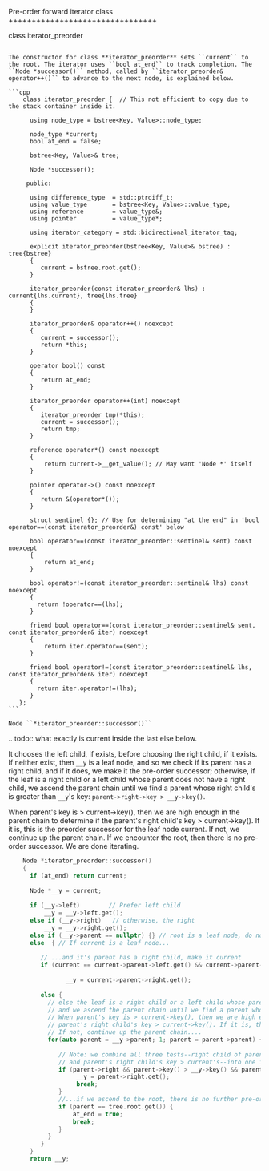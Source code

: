 Pre-order forward iterator class
++++++++++++++++++++++++++++++++

class iterator\_preorder
~~~~~~~~~~~~~~~~~~~~~~~

The constructor for class **iterator_preorder** sets ``current`` to the root. The iterator uses ``bool at_end`` to track completion. The  ``Node *successor()`` method, called by ``iterator_preorder& operator++()`` to advance to the next node, is explained below.

```cpp
    class iterator_preorder {  // This not efficient to copy due to the stack container inside it.
   
      using node_type = bstree<Key, Value>::node_type;
   
      node_type *current;
      bool at_end = false;
   
      bstree<Key, Value>& tree;

      Node *successor(); 

     public:
   
      using difference_type  = std::ptrdiff_t; 
      using value_type       = bstree<Key, Value>::value_type; 
      using reference        = value_type&; 
      using pointer          = value_type*;
          
      using iterator_category = std::bidirectional_iterator_tag; 
   
      explicit iterator_preorder(bstree<Key, Value>& bstree) : tree{bstree}
      {
         current = bstree.root.get();
      }
      
      iterator_preorder(const iterator_preorder& lhs) : current{lhs.current}, tree{lhs.tree}
      {
      }
      
      iterator_preorder& operator++() noexcept 
      {
         current = successor();
         return *this;
      } 

      operator bool() const 
      {
         return at_end;
      }
      
      iterator_preorder operator++(int) noexcept
      {
         iterator_preorder tmp(*this);
         current = successor();
         return tmp;
      } 
         
      reference operator*() const noexcept 
      { 
          return current->__get_value(); // May want 'Node *' itself
      } 
      
      pointer operator->() const noexcept
      { 
         return &(operator*()); 
      } 
      
      struct sentinel {}; // Use for determining "at the end" in 'bool operator==(const iterator_preorder&) const' below
   
      bool operator==(const iterator_preorder::sentinel& sent) const noexcept
      {
          return at_end; 
      }
      
      bool operator!=(const iterator_preorder::sentinel& lhs) const noexcept
      {
        return !operator==(lhs);    
      }
 
      friend bool operator==(const iterator_preorder::sentinel& sent, const iterator_preorder& iter) noexcept
      {
          return iter.operator==(sent); 
      }
      
      friend bool operator!=(const iterator_preorder::sentinel& lhs, const iterator_preorder& iter) noexcept
      {
        return iter.operator!=(lhs);    
      }
   };
```

Node ``*iterator_preorder::successor()`` 
~~~~~~~~~~~~~~~~~~~~~~~~~~~~~~~~~~~~~~~~

.. todo:: what exactly is current inside the last else below.

It chooses the left child, if exists, before choosing the right child, if it exists. If neither exist, then ``__y`` is a leaf node, and so we check if its parent has a right child, and if it does, we make it the pre-order successor; otherwise,
if the leaf is a right child or a left child whose parent does not have a right child, we ascend the parent chain until we find a parent whose right child's is greater than ``__y``'s key: ``parent->right->key > __y->key()``.

When parent's key is > current-\>key(), then we are high enough in the parent chain to determine if the parent's right child's key > current-\>key(). If it is, this is the preorder successor for the leaf node current. 
If not, we continue up the parent chain. If we encounter the root, then there is no pre-order successor. We are done iterating.

```cpp
    Node *iterator_preorder::successor() 
    {
      if (at_end) return current;
    
      Node *__y = current;
    
      if (__y->left) 		// Prefer left child
          __y = __y->left.get();
      else if (__y->right)   // otherwise, the right 
          __y = __y->right.get();
      else if (__y->parent == nullptr) {} // root is a leaf node, do nothing. Loop will exit.     
      else  { // If current is a leaf node...
    
         // ...and it's parent has a right child, make it current
         if (current == current->parent->left.get() && current->parent->right) 
             
                __y = current->parent->right.get();
           
         else {
           // else the leaf is a right child or a left child whose parent does not have a right child,
           // and we ascend the parent chain until we find a parent whose right child's key > __y->key(), where __y is initially current and then...
           // When parent's key is > current->key(), then we are high enough in the parent chain to determine if the
           // parent's right child's key > current->key(). If it is, this is the preorder successor for the leaf node current. 
           // If not, continue up the parent chain....
           for(auto parent = __y->parent; 1; parent = parent->parent) {
    
              // Note: we combine all three tests--right child of parent exits, parent key is > current's,
              // and parent's right child's key > current's--into one if-test. 
              if (parent->right && parent->key() > __y->key() && parent->right->key() > __y->key()) { 
                   __y = parent->right.get();
                   break; 
              } 
              //...if we ascend to the root, there is no further pre-order successor. We are done.
              if (parent == tree.root.get()) {
                  at_end = true;
                  break; 
              }
           } 
         } 
      } 
      return __y;
```
